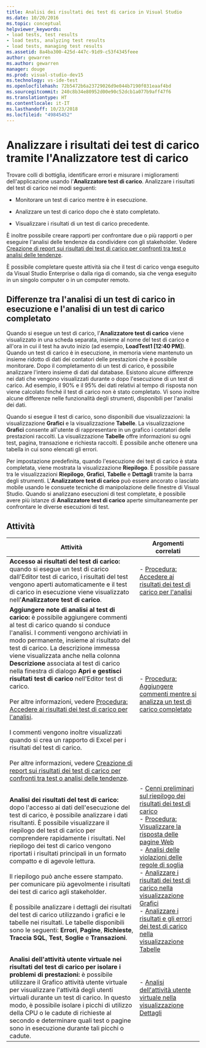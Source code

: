 ```yaml
---
title: Analisi dei risultati dei test di carico in Visual Studio
ms.date: 10/20/2016
ms.topic: conceptual
helpviewer_keywords:
- load tests, test results
- load tests, analyzing test results
- load tests, managing test results
ms.assetid: 8a4ba300-425d-447c-91d9-c53f4345feee
author: gewarren
ms.author: gewarren
manager: douge
ms.prod: visual-studio-dev15
ms.technology: vs-ide-test
ms.openlocfilehash: 72b5472b6a23729026d9e044b7190f031eaaf4bd
ms.sourcegitcommit: 240c8b34e80952d00e90c52dcb1a077b9aff47f6
ms.translationtype: HT
ms.contentlocale: it-IT
ms.lasthandoff: 10/23/2018
ms.locfileid: "49845452"
---
```

# <a name="analyze-load-test-results-using-the-load-test-analyzer"></a>Analizzare i risultati dei test di carico tramite l'Analizzatore test di carico

Trovare colli di bottiglia, identificare errori e misurare i miglioramenti dell'applicazione usando l'**Analizzatore test di carico**. Analizzare i risultati del test di carico nei modi seguenti:

-   Monitorare un test di carico mentre è in esecuzione.

-   Analizzare un test di carico dopo che è stato completato.

-   Visualizzare i risultati di un test di carico precedente.

È inoltre possibile creare rapporti per confrontare due o più rapporti o per eseguire l'analisi delle tendenze da condividere con gli stakeholder. Vedere [Creazione di report sui risultati dei test di carico per confronti tra test o analisi delle tendenze](../test/compare-load-test-results.md).

È possibile completare queste attività sia che il test di carico venga eseguito da Visual Studio Enterprise o dalla riga di comando, sia che venga eseguito in un singolo computer o in un computer remoto.

## <a name="differences-between-analyzing-a-running-and-a-completed-load-test"></a>Differenze tra l'analisi di un test di carico in esecuzione e l'analisi di un test di carico completato

 Quando si esegue un test di carico, l'**Analizzatore test di carico** viene visualizzato in una scheda separata, insieme al nome del test di carico e all'ora in cui il test ha avuto inizio (ad esempio, **LoadTest1 [12:40 PM]**). Quando un test di carico è in esecuzione, in memoria viene mantenuto un insieme ridotto di dati dei contatori delle prestazioni che è possibile monitorare. Dopo il completamento di un test di carico, è possibile analizzare l'intero insieme di dati dal database. Esistono alcune differenze nei dati che vengono visualizzati durante o dopo l'esecuzione di un test di carico. Ad esempio, il 90% e il 95% dei dati relativi al tempo di risposta non viene calcolato finché il test di carico non è stato completato. Vi sono inoltre alcune differenze nelle funzionalità degli strumenti, disponibili per l'analisi dei dati.

 Quando si esegue il test di carico, sono disponibili due visualizzazioni: la visualizzazione **Grafici** e la visualizzazione **Tabelle**. La visualizzazione **Grafici** consente all'utente di rappresentare in un grafico i contatori delle prestazioni raccolti. La visualizzazione **Tabelle** offre informazioni su ogni test, pagina, transazione e richiesta raccolti. È possibile anche ottenere una tabella in cui sono elencati gli errori.

 Per impostazione predefinita, quando l'esecuzione dei test di carico è stata completata, viene mostrata la visualizzazione **Riepilogo**. È possibile passare tra le visualizzazioni **Riepilogo**, **Grafici**, **Tabelle** e **Dettagli** tramite la barra degli strumenti. L'**Analizzatore test di carico** può essere ancorato o lasciato mobile usando le consuete tecniche di manipolazione delle finestre di Visual Studio. Quando si analizzano esecuzioni di test completate, è possibile avere più istanze di **Analizzatore test di carico** aperte simultaneamente per confrontare le diverse esecuzioni di test.

## <a name="tasks"></a>Attività

|Attività|Argomenti correlati|
|-|-|
|**Accesso ai risultati del test di carico:** quando si esegue un test di carico dall'Editor test di carico, i risultati del test vengono aperti automaticamente e il test di carico in esecuzione viene visualizzato nell'**Analizzatore test di carico**.|-   [Procedura: Accedere ai risultati dei test di carico per l'analisi](../test/how-to-access-load-test-results-for-analysis.md)|
|**Aggiungere note di analisi al test di carico:** è possibile aggiungere commenti al test di carico quando si conduce l'analisi. I commenti vengono archiviati in modo permanente, insieme al risultato del test di carico. La descrizione immessa viene visualizzata anche nella colonna **Descrizione** associata al test di carico nella finestra di dialogo **Apri e gestisci risultati test di carico** nell'Editor test di carico.<br /><br /> Per altre informazioni, vedere [Procedura: Accedere ai risultati dei test di carico per l'analisi](../test/how-to-access-load-test-results-for-analysis.md).<br /><br /> I commenti vengono inoltre visualizzati quando si crea un rapporto di Excel per i risultati del test di carico.<br /><br /> Per altre informazioni, vedere [Creazione di report sui risultati dei test di carico per confronti tra test o analisi delle tendenze](../test/compare-load-test-results.md).|-   [Procedura: Aggiungere commenti mentre si analizza un test di carico completato](../test/how-to-add-comments-on-a-completed-load-test.md)|
|**Analisi dei risultati del test di carico:** dopo l'accesso ai dati dell'esecuzione del test di carico, è possibile analizzare i dati risultanti. È possibile visualizzare il riepilogo del test di carico per comprendere rapidamente i risultati. Nel riepilogo dei test di carico vengono riportati i risultati principali in un formato compatto e di agevole lettura.<br /><br /> Il riepilogo può anche essere stampato. per comunicare più agevolmente i risultati dei test di carico agli stakeholder.<br /><br /> È possibile analizzare i dettagli dei risultati del test di carico utilizzando i grafici e le tabelle nei risultati. Le tabelle disponibili sono le seguenti: **Errori**, **Pagine**, **Richieste**, **Traccia SQL**, **Test**, **Soglie** e **Transazioni**.|-   [Cenni preliminari sul riepilogo dei risultati dei test di carico](../test/load-test-results-summary-overview.md)<br />-   [Procedura: Visualizzare la risposta delle pagine Web](../test/how-to-view-web-page-response-time-in-a-load-test.md)<br />-   [Analisi delle violazioni delle regole di soglia](../test/analyze-threshold-rule-violations-in-load-tests.md)<br />-   [Analizzare i risultati dei test di carico nella visualizzazione Grafici](../test/analyze-load-test-results-in-the-graphs-view.md)<br />-   [Analizzare i risultati e gli errori dei test di carico nella visualizzazione Tabelle](../test/analyze-load-test-results-and-errors-in-the-tables-view.md)|
|**Analisi dell'attività utente virtuale nei risultati del test di carico per isolare i problemi di prestazioni:** è possibile utilizzare il Grafico attività utente virtuale per visualizzare l'attività degli utenti virtuali durante un test di carico. In questo modo, è possibile isolare i picchi di utilizzo della CPU o le cadute di richieste al secondo e determinare quali test o pagine sono in esecuzione durante tali picchi o cadute.|-   [Analisi dell'attività utente virtuale nella visualizzazione Dettagli](../test/analyze-load-test-virtual-user-activity-in-the-details-view.md)|